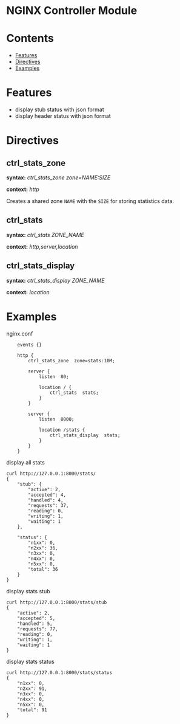 NGINX Controller Module
=======================


Contents
========
* [Features](#features)
* [Directives](#directives)
* [Examples](#examples)


Features
========

- display stub status with json format
- display header status with json format


Directives
==========


ctrl_stats_zone
---------------

**syntax:**  *ctrl_stats_zone zone=NAME:SIZE*

**context:** *http*

Creates a shared zone ``NAME`` with the ``SIZE`` for storing statistics data.


ctrl_stats
----------

**syntax:**  *ctrl_stats ZONE_NAME*

**context:** *http,server,location*


ctrl_stats_display
------------------

**syntax:**  *ctrl_stats_display ZONE_NAME*

**context:** *location*


Examples
=========
nginx.conf
```
    events {}

    http {
        ctrl_stats_zone  zone=stats:10M;

        server {
            listen  80;

            location / {
                ctrl_stats  stats;
            }
        }

        server {
            listen  8000;

            location /stats {
                ctrl_stats_display  stats;
            }
        }
    }
```

display all stats

```
curl http://127.0.0.1:8000/stats/
{
    "stub": {
        "active": 2,
        "accepted": 4,
        "handled": 4,
        "requests": 37,
        "reading": 0,
        "writing": 1,
        "waiting": 1
    },

    "status": {
        "n1xx": 0,
        "n2xx": 36,
        "n3xx": 0,
        "n4xx": 0,
        "n5xx": 0,
        "total": 36
    }
}
```

display stats stub

```
curl http://127.0.0.1:8000/stats/stub
{
    "active": 2,
    "accepted": 5,
    "handled": 5,
    "requests": 77,
    "reading": 0,
    "writing": 1,
    "waiting": 1
}
```

display stats status

```
curl http://127.0.0.1:8000/stats/status
{
    "n1xx": 0,
    "n2xx": 91,
    "n3xx": 0,
    "n4xx": 0,
    "n5xx": 0,
    "total": 91
}
```
